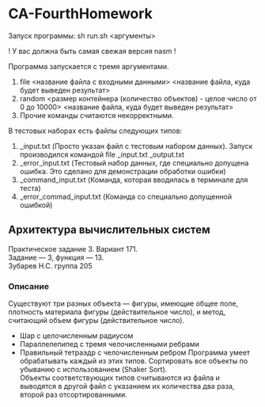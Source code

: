 # CA-FourthHomework

Запуск программы:
sh run.sh <аргументы>

! У вас должна быть самая свежая версия nasm !

Программа запускается с тремя аргументами.
1) file <название файла с входными данными> <название файла, куда будет выведен результат>
2) random <размер контейнера (количество объектов) - целое число от 0 до 10000> <название файла, куда будет выведен результат>
3) Прочие команды считаются некорректными.

В тестовых наборах есть файлы следующих типов:
1) _input.txt (Просто указан файл с тестовым набором данных). Запуск производился командой file _input.txt _output.txt
2) _error_input.txt (Тестовый набор данных, где специально допущена ошибка. Это сделано для демонстрации обработки ошибки)
3) _command_input.txt (Команда, которая вводилась в терминале для теста)
4) _error_commad_input.txt (Команда со специально допущенной ошибкой)


## Архитектура вычислительных систем  
Практическое задание 3. Вариант 171.  
Задание — 3, функция — 13.  
Зубарев Н.С. группа 205

### Описание
Существуют три разных объекта — фигуры, имеющие общее поле, плотность материала фигуры (действительное число), и метод, считающий объем фигуры (действительное число).
- Шар с целочисленным радиусом
- Параллелепипед с тремя челочисленными ребрами
- Правильный тетраэдр с челочисленным ребром
Программа умеет обрабатывать каждый из этих типов. Сортировать все объекты по убыванию с использованием (Shaker Sort).  
Объекты соответствующих типов считываются из файла и выводятся в другой файл с указанием их количества два раза, второй раз отсортированными.
